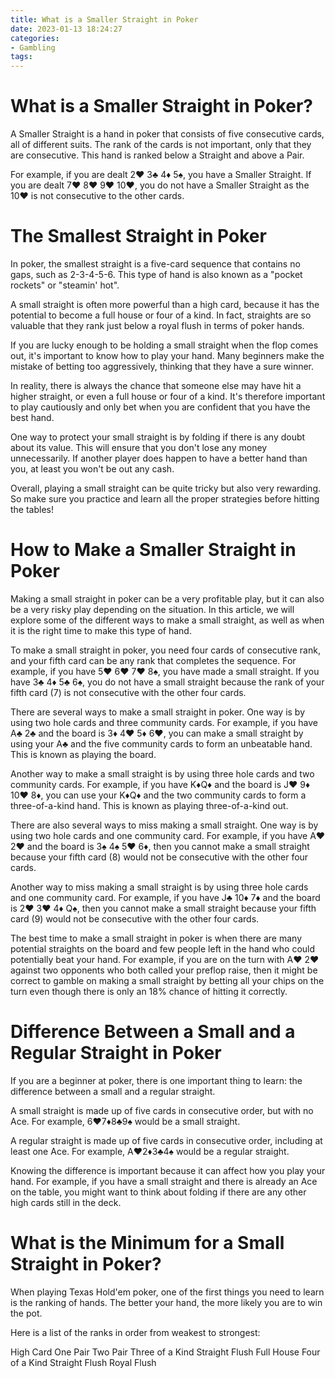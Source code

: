 ```yaml
---
title: What is a Smaller Straight in Poker 
date: 2023-01-13 18:24:27
categories:
- Gambling
tags:
---
```



#  What is a Smaller Straight in Poker? 

A Smaller Straight is a hand in poker that consists of five consecutive cards, all of different suits. The rank of the cards is not important, only that they are consecutive. This hand is ranked below a Straight and above a Pair.

For example, if you are dealt 2♥ 3♣ 4♦ 5♠, you have a Smaller Straight. If you are dealt 7♥ 8♥ 9♥ 10♥, you do not have a Smaller Straight as the 10♥ is not consecutive to the other cards.

#  The Smallest Straight in Poker 

In poker, the smallest straight is a five-card sequence that contains no gaps, such as 2-3-4-5-6. This type of hand is also known as a "pocket rockets" or "steamin' hot".

A small straight is often more powerful than a high card, because it has the potential to become a full house or four of a kind. In fact, straights are so valuable that they rank just below a royal flush in terms of poker hands.

If you are lucky enough to be holding a small straight when the flop comes out, it's important to know how to play your hand. Many beginners make the mistake of betting too aggressively, thinking that they have a sure winner.

In reality, there is always the chance that someone else may have hit a higher straight, or even a full house or four of a kind. It's therefore important to play cautiously and only bet when you are confident that you have the best hand.

One way to protect your small straight is by folding if there is any doubt about its value. This will ensure that you don't lose any money unnecessarily. If another player does happen to have a better hand than you, at least you won't be out any cash.

Overall, playing a small straight can be quite tricky but also very rewarding. So make sure you practice and learn all the proper strategies before hitting the tables!

#  How to Make a Smaller Straight in Poker 

Making a small straight in poker can be a very profitable play, but it can also be a very risky play depending on the situation. In this article, we will explore some of the different ways to make a small straight, as well as when it is the right time to make this type of hand. 

To make a small straight in poker, you need four cards of consecutive rank, and your fifth card can be any rank that completes the sequence. For example, if you have 5♥ 6♥ 7♥ 8♠, you have made a small straight. If you have 3♣ 4♦ 5♣ 6♠, you do not have a small straight because the rank of your fifth card (7) is not consecutive with the other four cards. 

There are several ways to make a small straight in poker. One way is by using two hole cards and three community cards. For example, if you have A♣ 2♣ and the board is 3♦ 4♥ 5♦ 6♥, you can make a small straight by using your A♣ and the five community cards to form an unbeatable hand. This is known as playing the board. 

Another way to make a small straight is by using three hole cards and two community cards. For example, if you have K♦Q♦ and the board is J♥ 9♦ 10♥ 8♦, you can use your K♦Q♦ and the two community cards to form a three-of-a-kind hand. This is known as playing three-of-a-kind out. 

There are also several ways to miss making a small straight. One way is by using two hole cards and one community card. For example, if you have A♥ 2♥ and the board is 3♠ 4♠ 5♥ 6♦, then you cannot make a small straight because your fifth card (8) would not be consecutive with the other four cards. 

Another way to miss making a small straight is by using three hole cards and one community card. For example, if you have J♣ 10♦ 7♦ and the board is 2♥ 3♥ 4♦ Q♠, then you cannot make a small straight because your fifth card (9) would not be consecutive with the other four cards. 

The best time to make a small straight in poker is when there are many potential straights on the board and few people left in the hand who could potentially beat your hand. For example, if you are on the turn with A♥ 2♥ against two opponents who both called your preflop raise, then it might be correct to gamble on making a small straight by betting all your chips on the turn even though there is only an 18% chance of hitting it correctly.

#  Difference Between a Small and a Regular Straight in Poker 

If you are a beginner at poker, there is one important thing to learn: the difference between a small and a regular straight.

A small straight is made up of five cards in consecutive order, but with no Ace. For example, 6♥7♦8♣9♠ would be a small straight.

A regular straight is made up of five cards in consecutive order, including at least one Ace. For example, A♥2♦3♣4♠ would be a regular straight.

Knowing the difference is important because it can affect how you play your hand. For example, if you have a small straight and there is already an Ace on the table, you might want to think about folding if there are any other high cards still in the deck.

#  What is the Minimum for a Small Straight in Poker?

When playing Texas Hold'em poker, one of the first things you need to learn is the ranking of hands. The better your hand, the more likely you are to win the pot.

Here is a list of the ranks in order from weakest to strongest:

High Card
One Pair
Two Pair
Three of a Kind
Straight
Flush
Full House
Four of a Kind
Straight Flush
Royal Flush
